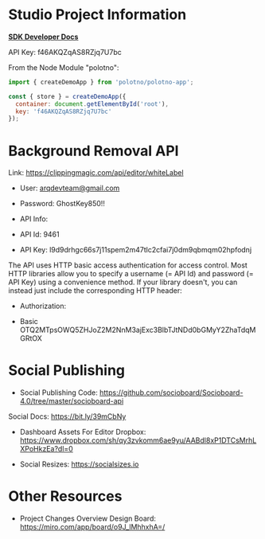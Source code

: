 # Studio Project Information

**[SDK Developer Docs](https://polotno.dev/docs/overview)**

API Key: f46AKQZqAS8RZjq7U7bc

From the Node Module "polotno":
```javascript
import { createDemoApp } from 'polotno/polotno-app';

const { store } = createDemoApp({
  container: document.getElementById('root'),
  key: 'f46AKQZqAS8RZjq7U7bc' 
});
```
<p>

# Background Removal API
Link: https://clippingmagic.com/api/editor/whiteLabel <p>
- User: arqdevteam@gmail.com <p>
- Password: GhostKey850!! <p>
- API Info: <p>
- API Id: 9461<p>
- API Key: l9d9drhgc66s7j11spem2m47tlc2cfai7j0dm9qbmqm02hpfodnj<p>

The API uses HTTP basic access authentication for access control. Most HTTP libraries allow you to specify a username (= API Id) and password (= API Key) using a convenience method. If your library doesn't, you can instead just include the corresponding HTTP header:<p>

- Authorization:<p>
- Basic OTQ2MTpsOWQ5ZHJoZ2M2NnM3ajExc3BlbTJtNDd0bGMyY2ZhaTdqMGRtOX<p>
<p>

# Social Publishing

- Social Publishing Code:
https://github.com/socioboard/Socioboard-4.0/tree/master/socioboard-api

Social Docs: https://bit.ly/39mCbNy

- Dashboard Assets For Editor Dropbox:
https://www.dropbox.com/sh/qy3zvkomm6ae9yu/AABdl8xP1DTCsMrhLXPoHkzEa?dl=0

- Social Resizes:
https://socialsizes.io

# Other Resources
- Project Changes Overview Design Board:
https://miro.com/app/board/o9J_lMhhxhA=/
